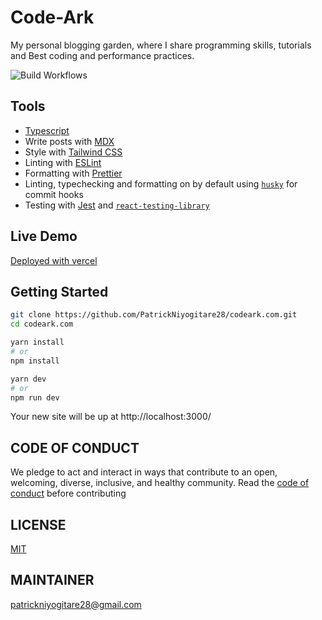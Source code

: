 # Code-Ark

My personal blogging garden, where I share programming skills, tutorials and Best coding and performance practices.

![Build Workflows](https://github.com/PatrickNiyogitare28/codeark.com/actions/workflows/superlinter.yml/badge.svg)

## Tools
- [Typescript](https://www.typescriptlang.org/)
- Write posts with [MDX](https://mdxjs.com/)
- Style with [Tailwind CSS](https://tailwindcss.com/)
- Linting with [ESLint](https://eslint.org/)
- Formatting with [Prettier](https://prettier.io/)
- Linting, typechecking and formatting on by default using [`husky`](https://github.com/typicode/husky) for commit hooks
- Testing with [Jest](https://jestjs.io/) and [`react-testing-library`](https://testing-library.com/docs/react-testing-library/intro)



## Live Demo
[Deployed with vercel](https://codeark-com.vercel.app/)

## Getting Started 

```bash
git clone https://github.com/PatrickNiyogitare28/codeark.com.git
cd codeark.com

yarn install
# or
npm install

yarn dev
# or
npm run dev
```

Your new site will be up at http://localhost:3000/

## CODE OF CONDUCT
We pledge to act and interact in ways that contribute to an open, welcoming,
diverse, inclusive, and healthy community. Read the [code of conduct](https://github.com/PatrickNiyogitare28/codeark.com/blob/master/CODE_OF_CONDUCT.md) before contributing
## LICENSE
[MIT](https://github.com/PatrickNiyogitare28/codeark.com/blob/master/LICENSE)

## MAINTAINER
patrickniyogitare28@gmail.com
